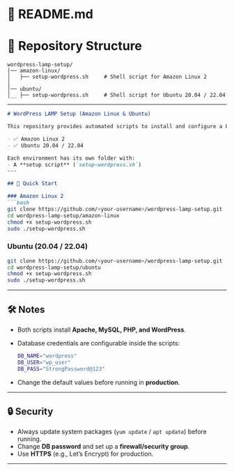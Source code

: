 
# 📌 README.md

# 📂 Repository Structure

```
wordpress-lamp-setup/
│── amazon-linux/
│   ├── setup-wordpress.sh     # Shell script for Amazon Linux 2
│
│── ubuntu/
│__ ├── setup-wordpress.sh     # Shell script for Ubuntu 20.04 / 22.04
```

---

````markdown
# WordPress LAMP Setup (Amazon Linux & Ubuntu)

This repository provides automated scripts to install and configure a LAMP stack (Linux, Apache, MySQL, PHP) with WordPress on:

- ✅ Amazon Linux 2  
- ✅ Ubuntu 20.04 / 22.04  

Each environment has its own folder with:
- A **setup script** (`setup-wordpress.sh`)
---

## 🚀 Quick Start

### Amazon Linux 2
```bash
git clone https://github.com/<your-username>/wordpress-lamp-setup.git
cd wordpress-lamp-setup/amazon-linux
chmod +x setup-wordpress.sh
sudo ./setup-wordpress.sh
````

### Ubuntu (20.04 / 22.04)

```bash
git clone https://github.com/<your-username>/wordpress-lamp-setup.git
cd wordpress-lamp-setup/ubuntu
chmod +x setup-wordpress.sh
sudo ./setup-wordpress.sh
```

---



## 🛠️ Notes

* Both scripts install **Apache, MySQL, PHP, and WordPress**.
* Database credentials are configurable inside the scripts:

  ```bash
  DB_NAME="wordpress"
  DB_USER="wp_user"
  DB_PASS="StrongPassword@123"
  ```
* Change the default values before running in **production**.

---

## 🔒 Security

* Always update system packages (`yum update` / `apt update`) before running.
* Change **DB password** and set up a **firewall/security group**.
* Use **HTTPS** (e.g., Let’s Encrypt) for production.

---


